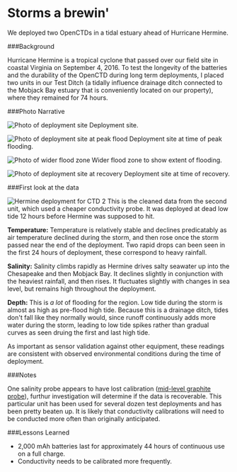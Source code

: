 Storms a brewin'
===================================

We deployed two OpenCTDs in a tidal estuary ahead of Hurricane Hermine. 

###Background

Hurricane Hermine is a tropical cyclone that passed over our field site in coastal Virginia on September 4, 2016. To test the longevity of the batteries and the durability of the OpenCTD during long term deployments, I placed two units in our Test Ditch (a tidally influence drainage ditch connected to the Mobjack Bay estuary that is conveniently located on our property), where they remained for 74 hours. 

###Photo Narrative

![Photo of deployment site](https://github.com/OceanographyforEveryone/OpenCTD/blob/master/Field_Trials/HermineDeployment_9-2016/Images/deployment.jpg)
Deployment site. 

![Photo of deployment site at peak flood](https://github.com/OceanographyforEveryone/OpenCTD/blob/master/Field_Trials/HermineDeployment_9-2016/Images/peakflood.jpg)
Deployment site at time of peak flooding.

![Photo of wider flood zone](https://github.com/OceanographyforEveryone/OpenCTD/blob/master/Field_Trials/HermineDeployment_9-2016/Images/peakflood2.jpg)
Wider flood zone to show extent of flooding.

![Photo of deployment site at recovery](https://github.com/OceanographyforEveryone/OpenCTD/blob/master/Field_Trials/HermineDeployment_9-2016/Images/recovery.jpg)
Deployment site at time of recovery. 

###First look at the data

![Hermine deployment for CTD 2](https://github.com/OceanographyforEveryone/OpenCTD/blob/master/Field_Trials/HermineDeployment_9-2016/Images/OpenCTD_Hermine2.png)
This is the cleaned data from the second unit, which used a cheaper conductivity probe. It was deployed at dead low tide 12 hours before Hermine was supposed to hit. 

**Temperature:** Temperature is relatively stable and declines predicatably as air temperature declined during the storm, and then rose once the storm passed near the end of the deployment. Two rapid drops can been seen in the first 24 hours of deployment, these correspond to heavy rainfall. 

**Salinity:** Salinity climbs rapidly as Hermine drives salty seawater up into the Chesapeake and then Mobjack Bay. It declines slightly in conjunction with the heaviest rainfall, and then rises. It fluctuates slightly with changes in sea level, but remains high throughout the deployment. 

**Depth:** This is *a lot* of flooding for the region. Low tide during the storm is almost as high as pre-flood high tide. Because this is a drainage ditch, tides don't fall like they normally would, since runoff continuously adds more water during the storm, leading to low tide spikes rather than gradual curves as seen druing the first and last high tide. 

As important as sensor validation against other equipment, these readings are consistent with observed environmental conditions during the time of deployment. 

###Notes

One salinity probe appears to have lost calibration ([mid-level graphite probe](https://github.com/OceanographyforEveryone/OpenCTD/blob/master/Field_Trials/HermineDeployment_9-2016/RAW%20Data/Hermine_1_graphiteprobe.txt)), furthur investigation will determine if the data is recoverable. This particular unit has been used for several dozen test deployments and has been pretty beaten up. It is likely that conductivity calibrations will need to be conducted more often than originally anticipated. 

###Lessons Learned

* 2,000 mAh batteries last for approximately 44 hours of continuous use on a full charge.
* Conductivity needs to be calibrated more frequently. 

